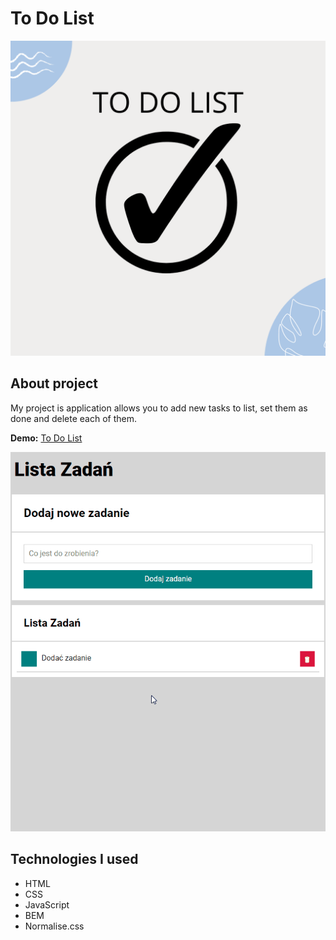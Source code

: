 # To Do List

![bg](images/background.png)

## About project
My project is application allows you to add new tasks to list, set them as done and delete each of them.

**Demo:** [To Do List](https://siedemus.github.io/To_Do_List/)

![animation](images/Animation.gif)

## Technologies I used
-   HTML
-   CSS
-   JavaScript
-   BEM
-   Normalise.css